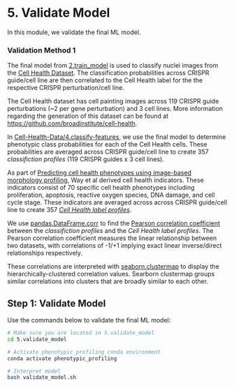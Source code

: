# 5. Validate Model

In this module, we validate the final ML model.

### Validation Method 1

The final model from [2.train_model](../2.train_model/) is used to classify nuclei images from the [Cell Health Dataset](https://github.com/WayScience/cell-health-data).
The classification probabilities across CRISPR guide/cell line are then correlated to the Cell Health label for the the respective CRISPR perturbation/cell line.

The Cell Health dataset has cell painting images across 119 CRISPR guide perturbations (~2 per gene perturbation) and 3 cell lines.
More information regarding the generation of this dataset can be found at https://github.com/broadinstitute/cell-health.

In [Cell-Health-Data/4.classify-features](https://github.com/WayScience/cell-health-data/tree/master/4.classify-features), we use the final model to determine phenotypic class probabilities for each of the Cell Health cells.
These probabilities are averaged across CRISPR guide/cell line to create 357 *classifiction profiles* (119 CRISPR guides x 3 cell lines).

As part of [Predicting cell health phenotypes using image-based morphology profiling](https://www.molbiolcell.org/doi/10.1091/mbc.E20-12-0784), Way et al derived cell health indicators.
These indicators consist of 70 specific cell health phenotypes including proliferation, apoptosis, reactive oxygen species, DNA damage, and cell cycle stage.
These indicators are averaged across across CRISPR guide/cell line to create 357 [*Cell Health label profiles*](https://github.com/broadinstitute/cell-health/blob/master/1.generate-profiles/data/consensus/cell_health_median.tsv.gz).

We use [pandas.DataFrame.corr](https://pandas.pydata.org/pandas-docs/stable/reference/api/pandas.DataFrame.corr.html) to find the [Pearson correlation coefficient](https://en.wikipedia.org/wiki/Pearson_correlation_coefficient) between the *classifiction profiles* and the *Cell Health label profiles*.
The Pearson correlation coefficient measures the linear relationship between two datasets, with correlations of -1/+1 implying exact linear inverse/direct relationships respectively.

These correlations are interpreted with [seaborn.clustermap](https://seaborn.pydata.org/generated/seaborn.clustermap.html) to display the hierarchically-clustered correlation values.
Searborn clustermap groups similar correlations into clusters that are broadly similar to each other.

## Step 1: Validate Model

Use the commands below to validate the final ML model:

```sh
# Make sure you are located in 5.validate_model
cd 5.validate_model

# Activate phenotypic_profiling conda environment
conda activate phenotypic_profiling

# Interpret model
bash validate_model.sh
```
